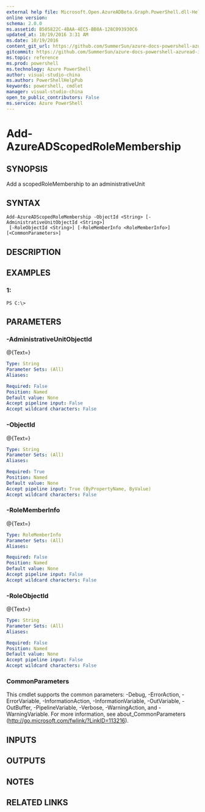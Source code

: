 ```yaml
---
external help file: Microsoft.Open.AzureADBeta.Graph.PowerShell.dll-Help.xml
online version: 
schema: 2.0.0
ms.assetid: B505822C-4BAA-4EC5-BB0A-128C093930C6
updated_at: 10/19/2016 3:31 AM
ms.date: 10/19/2016
content_git_url: https://github.com/SummerSun/azure-docs-powershell-azuread-int/blob/master/Azure%20AD%20Cmdlets/AzureADPreview/v2.0.0/Add-AzureADScopedRoleMembership.md
gitcommit: https://github.com/SummerSun/azure-docs-powershell-azuread-int/blob/6a895a73e21f1df9572197497237f3a825ebd518/Azure%20AD%20Cmdlets/AzureADPreview/v2.0.0/Add-AzureADScopedRoleMembership.md
ms.topic: reference
ms.prod: powershell
ms.technology: Azure PowerShell
author: visual-studio-china
ms.author: PowerShellHelpPub
keywords: powershell, cmdlet
manager: visual-studio-china
open_to_public_contributors: False
ms.service: Azure PowerShell
---
```


# Add-AzureADScopedRoleMembership

## SYNOPSIS
Add a scopedRoleMembership to an administrativeUnit

## SYNTAX

```
Add-AzureADScopedRoleMembership -ObjectId <String> [-AdministrativeUnitObjectId <String>]
 [-RoleObjectId <String>] [-RoleMemberInfo <RoleMemberInfo>] [<CommonParameters>]
```

## DESCRIPTION

## EXAMPLES

### 1:
```
PS C:\>
```

## PARAMETERS

### -AdministrativeUnitObjectId
@{Text=}

```yaml
Type: String
Parameter Sets: (All)
Aliases: 

Required: False
Position: Named
Default value: None
Accept pipeline input: False
Accept wildcard characters: False
```

### -ObjectId
@{Text=}

```yaml
Type: String
Parameter Sets: (All)
Aliases: 

Required: True
Position: Named
Default value: None
Accept pipeline input: True (ByPropertyName, ByValue)
Accept wildcard characters: False
```

### -RoleMemberInfo
@{Text=}

```yaml
Type: RoleMemberInfo
Parameter Sets: (All)
Aliases: 

Required: False
Position: Named
Default value: None
Accept pipeline input: False
Accept wildcard characters: False
```

### -RoleObjectId
@{Text=}

```yaml
Type: String
Parameter Sets: (All)
Aliases: 

Required: False
Position: Named
Default value: None
Accept pipeline input: False
Accept wildcard characters: False
```

### CommonParameters
This cmdlet supports the common parameters: -Debug, -ErrorAction, -ErrorVariable, -InformationAction, -InformationVariable, -OutVariable, -OutBuffer, -PipelineVariable, -Verbose, -WarningAction, and -WarningVariable. For more information, see about_CommonParameters (http://go.microsoft.com/fwlink/?LinkID=113216).

## INPUTS

## OUTPUTS

## NOTES

## RELATED LINKS



